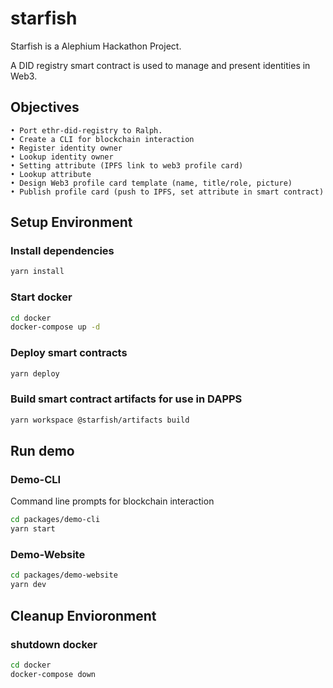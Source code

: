 # starfish

Starfish is a Alephium Hackathon Project.

A DID registry smart contract is used to manage and present identities in Web3.

## Objectives
	• Port ethr-did-registry to Ralph.
	• Create a CLI for blockchain interaction
	• Register identity owner
	• Lookup identity owner
	• Setting attribute (IPFS link to web3 profile card)
	• Lookup attribute
	• Design Web3 profile card template (name, title/role, picture)
    • Publish profile card (push to IPFS, set attribute in smart contract)


## Setup Environment

### Install dependencies
```bash
yarn install
```

### Start docker
```bash
cd docker
docker-compose up -d
```

### Deploy smart contracts
```bash
yarn deploy
```

### Build smart contract artifacts for use in DAPPS
```bash
yarn workspace @starfish/artifacts build
```

## Run demo
### Demo-CLI
Command line prompts for blockchain interaction
```bash
cd packages/demo-cli
yarn start
```

### Demo-Website

```bash
cd packages/demo-website
yarn dev
```

## Cleanup Envioronment
### shutdown docker
```bash
cd docker
docker-compose down
```